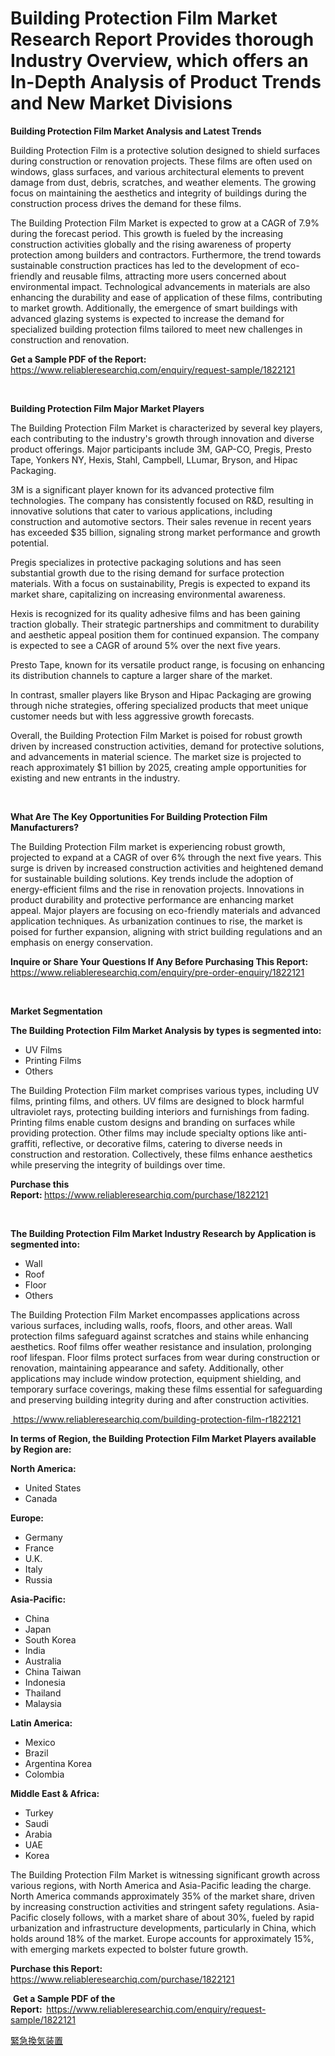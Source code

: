 <p><h1>Building Protection Film Market Research Report Provides thorough Industry Overview, which offers an In-Depth Analysis of Product Trends and New Market Divisions</h1></p><p><strong>Building Protection Film Market Analysis and Latest Trends</strong></p>
<p><p>Building Protection Film is a protective solution designed to shield surfaces during construction or renovation projects. These films are often used on windows, glass surfaces, and various architectural elements to prevent damage from dust, debris, scratches, and weather elements. The growing focus on maintaining the aesthetics and integrity of buildings during the construction process drives the demand for these films.</p><p>The Building Protection Film Market is expected to grow at a CAGR of 7.9% during the forecast period. This growth is fueled by the increasing construction activities globally and the rising awareness of property protection among builders and contractors. Furthermore, the trend towards sustainable construction practices has led to the development of eco-friendly and reusable films, attracting more users concerned about environmental impact. Technological advancements in materials are also enhancing the durability and ease of application of these films, contributing to market growth. Additionally, the emergence of smart buildings with advanced glazing systems is expected to increase the demand for specialized building protection films tailored to meet new challenges in construction and renovation.</p></p>
<p><strong>Get a Sample PDF of the Report:&nbsp;</strong> <a href="https://www.reliableresearchiq.com/enquiry/request-sample/1822121?utm_campaign=1102&utm_medium=2&utm_source=Github&utm_content=ia&utm_term=03022025&utm_id=building-protection-film">https://www.reliableresearchiq.com/enquiry/request-sample/1822121</a></p>
<p>&nbsp;</p>
<p><strong>Building Protection Film Major Market Players</strong></p>
<p><p>The Building Protection Film Market is characterized by several key players, each contributing to the industry's growth through innovation and diverse product offerings. Major participants include 3M, GAP-CO, Pregis, Presto Tape, Yonkers NY, Hexis, Stahl, Campbell, LLumar, Bryson, and Hipac Packaging.</p><p>3M is a significant player known for its advanced protective film technologies. The company has consistently focused on R&D, resulting in innovative solutions that cater to various applications, including construction and automotive sectors. Their sales revenue in recent years has exceeded $35 billion, signaling strong market performance and growth potential.</p><p>Pregis specializes in protective packaging solutions and has seen substantial growth due to the rising demand for surface protection materials. With a focus on sustainability, Pregis is expected to expand its market share, capitalizing on increasing environmental awareness.</p><p>Hexis is recognized for its quality adhesive films and has been gaining traction globally. Their strategic partnerships and commitment to durability and aesthetic appeal position them for continued expansion. The company is expected to see a CAGR of around 5% over the next five years.</p><p>Presto Tape, known for its versatile product range, is focusing on enhancing its distribution channels to capture a larger share of the market. </p><p>In contrast, smaller players like Bryson and Hipac Packaging are growing through niche strategies, offering specialized products that meet unique customer needs but with less aggressive growth forecasts.</p><p>Overall, the Building Protection Film Market is poised for robust growth driven by increased construction activities, demand for protective solutions, and advancements in material science. The market size is projected to reach approximately $1 billion by 2025, creating ample opportunities for existing and new entrants in the industry.</p></p>
<p>&nbsp;</p>
<p><strong>What Are The Key Opportunities For Building Protection Film Manufacturers?</strong></p>
<p><p>The Building Protection Film market is experiencing robust growth, projected to expand at a CAGR of over 6% through the next five years. This surge is driven by increased construction activities and heightened demand for sustainable building solutions. Key trends include the adoption of energy-efficient films and the rise in renovation projects. Innovations in product durability and protective performance are enhancing market appeal. Major players are focusing on eco-friendly materials and advanced application techniques. As urbanization continues to rise, the market is poised for further expansion, aligning with strict building regulations and an emphasis on energy conservation.</p></p>
<p><strong>Inquire or Share Your Questions If Any Before Purchasing This Report:</strong> <a href="https://www.reliableresearchiq.com/enquiry/pre-order-enquiry/1822121?utm_campaign=1102&utm_medium=2&utm_source=Github&utm_content=ia&utm_term=03022025&utm_id=building-protection-film">https://www.reliableresearchiq.com/enquiry/pre-order-enquiry/1822121</a></p>
<p>&nbsp;</p>
<p><strong>Market Segmentation</strong></p>
<p><strong>The Building Protection Film Market Analysis by types is segmented into:</strong></p>
<p><ul><li>UV Films</li><li>Printing Films</li><li>Others</li></ul></p>
<p><p>The Building Protection Film market comprises various types, including UV films, printing films, and others. UV films are designed to block harmful ultraviolet rays, protecting building interiors and furnishings from fading. Printing films enable custom designs and branding on surfaces while providing protection. Other films may include specialty options like anti-graffiti, reflective, or decorative films, catering to diverse needs in construction and restoration. Collectively, these films enhance aesthetics while preserving the integrity of buildings over time.</p></p>
<p><strong>Purchase this Report:&nbsp;</strong><a href="https://www.reliableresearchiq.com/purchase/1822121?utm_campaign=1102&utm_medium=2&utm_source=Github&utm_content=ia&utm_term=03022025&utm_id=building-protection-film">https://www.reliableresearchiq.com/purchase/1822121</a></p>
<p>&nbsp;</p>
<p><strong>The Building Protection Film Market Industry Research by Application is segmented into:</strong></p>
<p><ul><li>Wall</li><li>Roof</li><li>Floor</li><li>Others</li></ul></p>
<p><p>The Building Protection Film Market encompasses applications across various surfaces, including walls, roofs, floors, and other areas. Wall protection films safeguard against scratches and stains while enhancing aesthetics. Roof films offer weather resistance and insulation, prolonging roof lifespan. Floor films protect surfaces from wear during construction or renovation, maintaining appearance and safety. Additionally, other applications may include window protection, equipment shielding, and temporary surface coverings, making these films essential for safeguarding and preserving building integrity during and after construction activities.</p></p>
<p><a href="https://www.reliableresearchiq.com/building-protection-film-r1822121?utm_campaign=1102&utm_medium=2&utm_source=Github&utm_content=ia&utm_term=03022025&utm_id=building-protection-film">&nbsp;https://www.reliableresearchiq.com/building-protection-film-r1822121</a></p>
<p><strong>In terms of Region, the Building Protection Film Market Players available by Region are:</strong></p>
<p>
    <p> <strong> North America: </strong>
        <ul>
            <li>United States</li>
            <li>Canada</li>
        </ul>
        </p> 
    <p> <strong> Europe: </strong>
        <ul>
            <li>Germany</li>
            <li>France</li>
            <li>U.K.</li>
            <li>Italy</li>
            <li>Russia</li>
        </ul>
        </p> 
    <p> <strong> Asia-Pacific: </strong>
        <ul>
            <li>China</li>
            <li>Japan</li>
            <li>South Korea</li>
            <li>India</li>
            <li>Australia</li>
            <li>China Taiwan</li>
            <li>Indonesia</li>
            <li>Thailand</li>
            <li>Malaysia</li>
        </ul>
        </p> 
    <p> <strong> Latin America: </strong>
        <ul>
            <li>Mexico</li>
            <li>Brazil</li>
            <li>Argentina Korea</li>
            <li>Colombia</li>
        </ul>
        </p> 
    <p> <strong> Middle East & Africa: </strong>
        <ul>
            <li>Turkey</li>
            <li>Saudi</li>
            <li>Arabia</li>
            <li>UAE</li>
            <li>Korea</li>
        </ul>
    </p>
    </p>
<p><p>The Building Protection Film Market is witnessing significant growth across various regions, with North America and Asia-Pacific leading the charge. North America commands approximately 35% of the market share, driven by increasing construction activities and stringent safety regulations. Asia-Pacific closely follows, with a market share of about 30%, fueled by rapid urbanization and infrastructure developments, particularly in China, which holds around 18% of the market. Europe accounts for approximately 15%, with emerging markets expected to bolster future growth.</p></p>
<p><strong>Purchase this Report: </strong><a href="https://www.reliableresearchiq.com/purchase/1822121?utm_campaign=1102&utm_medium=2&utm_source=Github&utm_content=ia&utm_term=03022025&utm_id=building-protection-film">https://www.reliableresearchiq.com/purchase/1822121</a></p>
<p>&nbsp;<strong>Get a Sample PDF of the Report:&nbsp;&nbsp;</strong><a href="https://www.reliableresearchiq.com/enquiry/request-sample/1822121?utm_campaign=1102&utm_medium=2&utm_source=Github&utm_content=ia&utm_term=03022025&utm_id=building-protection-film">https://www.reliableresearchiq.com/enquiry/request-sample/1822121</a></p>
<p><strong></strong></p>
<p><p><a href="https://github.com/mohamedbakry57/Market-Research-Report-List-6/blob/main/503279734877.md?utm_campaign=1102&utm_medium=2&utm_source=Github&utm_content=ia&utm_term=03022025&utm_id=building-protection-film">緊急換気装置</a></p></p>